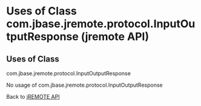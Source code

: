 # Uses of Class com.jbase.jremote.protocol.InputOutputResponse (jremote API)

<PageHeader />

## Uses of Class
com.jbase.jremote.protocol.InputOutputResponse

No usage of com.jbase.jremote.protocol.InputOutputResponse

Back to [jREMOTE API](com_jbase_jremote_package-summary)

  
<PageFooter />
